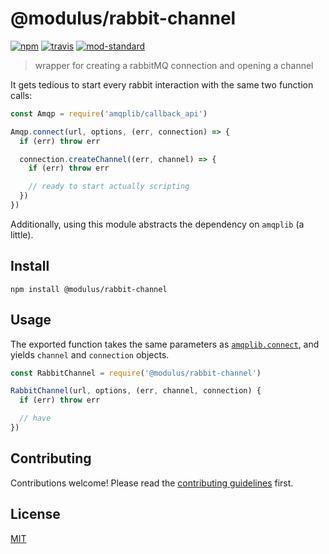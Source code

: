 # @modulus&#x2F;rabbit-channel

[![npm][npm-image]][npm-url]
[![travis][travis-image]][travis-url]
[![mod-standard][standard-image]][standard-url]

[npm-image]: https://img.shields.io/npm/v/@modulus/rabbit-channel.svg?style=flat-square
[npm-url]: https://www.npmjs.com/package/@modulus/rabbit-channel
[travis-image]: https://img.shields.io/travis/onmodulus/rabbit-channel.svg?style=flat-square
[travis-url]: https://travis-ci.org/onmodulus/rabbit-channel
[standard-image]: https://img.shields.io/badge/code%20style-mod--standard-brightgreen.svg?style=flat-square
[standard-url]: http://npm.im/@modulus/standard

> wrapper for creating a rabbitMQ connection and opening a channel

It gets tedious to start every rabbit interaction with the same two function
calls:

```js
const Amqp = require('amqplib/callback_api')

Amqp.connect(url, options, (err, connection) => {
  if (err) throw err

  connection.createChannel((err, channel) => {
    if (err) throw err

    // ready to start actually scripting
  })
})
```

Additionally, using this module abstracts the dependency on `amqplib` (a little).

## Install

```
npm install @modulus/rabbit-channel
```

## Usage

The exported function takes the same parameters as [`amqplib.connect`][amqplib],
and yields `channel` and `connection` objects.

```js
const RabbitChannel = require('@modulus/rabbit-channel')

RabbitChannel(url, options, (err, channel, connection) {
  if (err) throw err

  // have 
})
```

## Contributing

Contributions welcome! Please read the [contributing guidelines](CONTRIBUTING.md) first.

## License

[MIT](LICENSE.md)

[amqplib]: http://www.squaremobius.net/amqp.node/channel_api.html#connect

